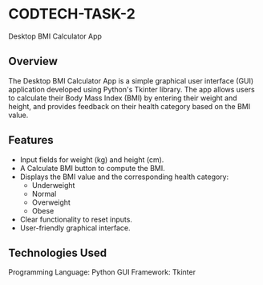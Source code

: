 # CODTECH-TASK-2
Desktop BMI Calculator App

## Overview
The Desktop BMI Calculator App is a simple graphical user interface (GUI) application developed using Python's Tkinter library. The app allows users to calculate their Body Mass Index (BMI) by entering their weight and height, and provides feedback on their health category based on the BMI value.

## Features
- Input fields for weight (kg) and height (cm).
- A Calculate BMI button to compute the BMI.
- Displays the BMI value and the corresponding health category:
     - Underweight
     - Normal
     - Overweight
     - Obese
- Clear functionality to reset inputs.
- User-friendly graphical interface.

## Technologies Used
Programming Language: Python
GUI Framework: Tkinter
